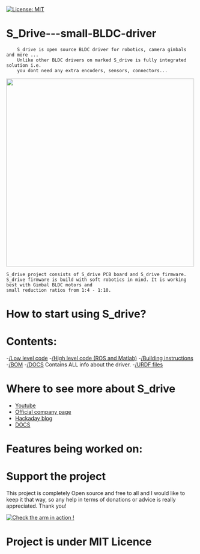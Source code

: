 [![License: MIT](https://img.shields.io/badge/License-MIT-green.svg)](https://opensource.org/licenses/MIT)
# S_Drive---small-BLDC-driver

        S_drive is open source BLDC driver for robotics, camera gimbals and more ... 
        Unlike other BLDC drivers on marked S_drive is fully integrated solution i.e.
        you dont need any extra encoders, sensors, connectors... 

<img src="https://user-images.githubusercontent.com/30388414/88465498-c490f400-cec3-11ea-915a-4ed1964ab32f.jpg" width="500">

    S_drive project consists of S_drive PCB board and S_drive firmware.
    S_drive firmware is build with soft robotics in mind. It is working best with Gimbal BLDC motors and 
    small reduction ratios from 1:4 - 1:10.
    
# How to start using S_drive?
  


# Contents:

-[/Low level code](https://www.google.com/)
-[/High level code (ROS and Matlab)](https://www.google.com/)
-[/Building instructions](https://github.com/PCrnjak/Faze4-Robotic-arm/blob/master/Assembly%20instructions%203.0.pdf)
-[/BOM](https://github.com/PCrnjak/Faze4-Robotic-arm/blob/master/Bom_1.2_joint2_update.xlsx) 
-[/DOCS](https://www.google.com/) Contains ALL info about the driver.
-[/URDF files](https://github.com/PCrnjak/Faze4-Robotic-arm/tree/master/URDF_FAZE4) 

# Where to see more about S_drive
- [Youtube](https://www.youtube.com/channel/UCp3sDRwVkbm7b2M-2qwf5aQ)
- [Official company page]()
- [Hackaday blog](https://hackaday.io/project/167247-faze4-robotic-arm)
- [DOCS](https://www.google.com/)

# Features being worked on:


# Support the project

This project is completely Open source and free to all and I would like to keep it that way, so any help 
in terms of donations or advice is really appreciated. Thank you!

[![Check the arm in action !](https://user-images.githubusercontent.com/30388414/86798915-a036ba00-c071-11ea-824d-4456f2cdf797.png)](https://paypal.me/PCrnjak?locale.x=en_US)

# Project is under MIT Licence
